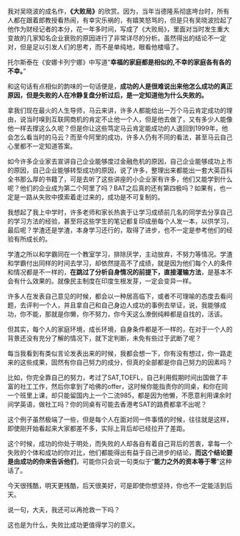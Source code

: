 <p data-pid="oS8ZH8r0">我对吴晓波的成名作，<b>《大败局》</b>的欣赏。因为，当年当德隆系彻底垮台时，所有人都在跟着郎教授看热闹，有幸灾乐祸的，有嬉笑怒骂的，但是只有吴晓波捡起了他作为财经记者的本分，花一年多时间，写成了《大败局》，里面对当时发生重大变故的几家知名企业衰败的原因进行了非常详尽的分析。虽然得出的结论不一定对，但是足以引发人们的思考，而不是单纯地，眼看他楼塌了。</p><p data-pid="xe4cDgMZ">托尔斯泰在《安娜卡列宁娜》中写道“<b>幸福的家庭都是相似的,不幸的家庭各有各的不幸。</b>”</p><p data-pid="5cUKFx42">和这句话有点相似的韵味的一句话便是，<b>成功的人是很难说出来他怎么成功的真正原因，但是失败的人在冷静复盘分析过后，是一定知道他为什么失败的。</b></p><p data-pid="yo8qA9_S">拿我们现在最火的人生导师，马云来讲，许多人都能给出一万个马云肯定成功的理由，说当时嗅到互联网商机的肯定不止他一个人，但是他去做了，又有多少人能像他一样去撑这么久呢？但是你让这些笃定马云肯定能成功的人退回到1999年，他会怎么看当时的马云？而至今阿里的成功，许多人仍有不同的看法，甚至马云自己心里都不一定知道答案。</p><p data-pid="XmFNBV1Y">如今许多企业家去宣讲自己企业能够度过金融危机的原因，自己企业能够成功上市的原因，自己企业能够转型成功的原因，说了许多，整理出来都能出一套大英百科全书那么厚的书籍了，可是去听了这些讲座的小企业家有许多，他们又能学到什么呢？他们的企业成为第二个阿里了吗？BAT之后真的还有第四极吗？如果有，也一定是一路从失败中摸索着走过来的，成功是不可复制的。</p><p data-pid="IwEA1l-x">我想起了我上中学时，许多老师和家长热衷于让学习成绩前几名的同学去分享自己的学习方法的经验，甚至将这些学生的笔记都复印成册每个人发一本，以供学习，最后呢？学渣还是学渣，本身学习还行的，取得了进步，也不一定是参考他们的经验有所成长的。</p><p data-pid="RoTVXFcN">学渣之所以和学霸同在一个教室学习，排除厌学，主动放弃，不努力等情况。学渣和学霸付出同样的时间去学习，却依然提高不了成绩，就是因为他们每个人的条件和情况都是不一样的，<b>在跳过了分析自身情况的前提下，直接灌输方法</b>，是基本不会有什么效果的。就像民主制度在印度生根发芽，一定会变异一样。</p><p data-pid="6t6Mcfh_">许多人在发表自己意见的时候，都会以一种居高临下，或者不可理喻的态度去看问题，去评判一个人，并且拿自己和自己身边人成功的事例去举证，说，我能够成功，你不能，那就是你懒，你不努力，你今天这么潦倒纯粹都是自找的，活该。</p><p data-pid="_S9jisjz">但其实，每个人的家庭环境，成长环境，自身条件都是不一样的，在对于一个人的背景还没有充分了解的情况下，就下定判断，未免有些过于武断了呢？</p><p data-pid="xAVu-mNg">每当我看到有类似言论发表出来的时候，我都会想一下，你有没有想过，你一路走来的这些成果，固然有你自己努力的成分，但真的全部都是你自己努力的因素吗？</p><p data-pid="MI66oik0">比如，你完全靠自己的努力，考过了SAT,TOEFL，自己利用假期时间出国做了丰富的社工工作，然后你拿到了哈佛的offer，这时候你能指责你的同桌，和你在同一个班里上课，却只能留国内上一个二流985，都是因为他懒，不愿意利用课余时间学英语，做社工吗？你的同桌有可能去香港考SAT的路费都拿不出呢？</p><p data-pid="VxqV-YLD">这个例子虽然极端了一些，但是每个人在面对同一件事情的时候，往往就是这样，即使刚开始看起来大家都差不多，实际上背后却已经拉开了差距。</p><p data-pid="sRkLwIEu">这个时候，成功的你处于明处，而失败的人却各自有着自己背后的苦衷，拿每一个失败的个体和成功的你对比，他们都能得出有益于自己进步的结论，<b>而这个结论要是由成功的你来告诉他们</b>，可能你只会说一句类似于“<b>能力之外的资本等于零</b>”这种话了。</p><p data-pid="P6FnWHRL">今天很残酷，明天更残酷，后天很美好，可是即使你想坚持，你也不一定能活到后天。</p><p data-pid="QfwX10uk">说一句，大夫，我还可以再抢救一下吗？</p><p data-pid="-n56Tt5P">这也是为什么，失败比成功更值得学习的意义。</p><a data-draft-node="block" data-draft-type="mcn-link-card" data-mcn-id="1232653421855440896"></a><a data-draft-node="block" data-draft-type="mcn-link-card" data-mcn-id="1232653502527918080"></a><a data-draft-node="block" data-draft-type="mcn-link-card" data-mcn-id="1232653617863127040"></a><p></p>
